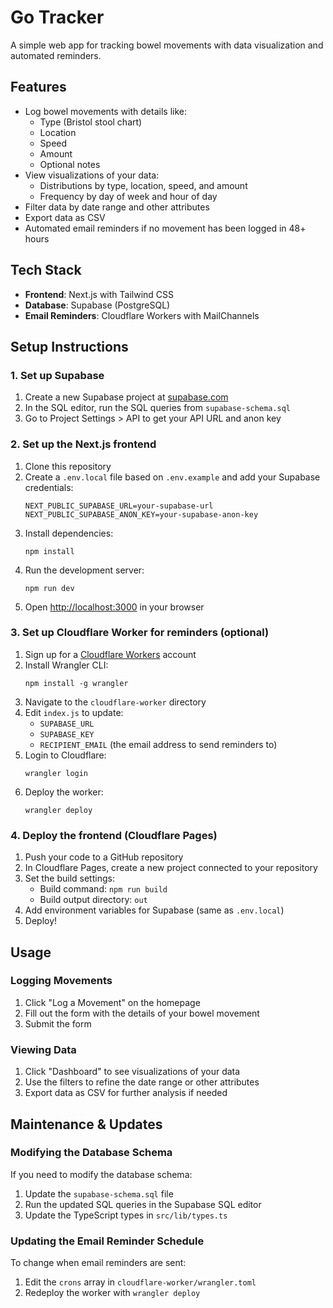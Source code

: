 # Go Tracker

A simple web app for tracking bowel movements with data visualization and automated reminders.

## Features

- Log bowel movements with details like:
  - Type (Bristol stool chart)
  - Location
  - Speed
  - Amount
  - Optional notes
- View visualizations of your data:
  - Distributions by type, location, speed, and amount
  - Frequency by day of week and hour of day
- Filter data by date range and other attributes
- Export data as CSV
- Automated email reminders if no movement has been logged in 48+ hours

## Tech Stack

- **Frontend**: Next.js with Tailwind CSS
- **Database**: Supabase (PostgreSQL)
- **Email Reminders**: Cloudflare Workers with MailChannels

## Setup Instructions

### 1. Set up Supabase

1. Create a new Supabase project at [supabase.com](https://supabase.com)
2. In the SQL editor, run the SQL queries from `supabase-schema.sql`
3. Go to Project Settings > API to get your API URL and anon key

### 2. Set up the Next.js frontend

1. Clone this repository
2. Create a `.env.local` file based on `.env.example` and add your Supabase credentials:
   ```
   NEXT_PUBLIC_SUPABASE_URL=your-supabase-url
   NEXT_PUBLIC_SUPABASE_ANON_KEY=your-supabase-anon-key
   ```
3. Install dependencies:
   ```
   npm install
   ```
4. Run the development server:
   ```
   npm run dev
   ```
5. Open [http://localhost:3000](http://localhost:3000) in your browser

### 3. Set up Cloudflare Worker for reminders (optional)

1. Sign up for a [Cloudflare Workers](https://workers.cloudflare.com/) account
2. Install Wrangler CLI:
   ```
   npm install -g wrangler
   ```
3. Navigate to the `cloudflare-worker` directory
4. Edit `index.js` to update:
   - `SUPABASE_URL`
   - `SUPABASE_KEY`
   - `RECIPIENT_EMAIL` (the email address to send reminders to)
5. Login to Cloudflare:
   ```
   wrangler login
   ```
6. Deploy the worker:
   ```
   wrangler deploy
   ```

### 4. Deploy the frontend (Cloudflare Pages)

1. Push your code to a GitHub repository
2. In Cloudflare Pages, create a new project connected to your repository
3. Set the build settings:
   - Build command: `npm run build`
   - Build output directory: `out`
4. Add environment variables for Supabase (same as `.env.local`)
5. Deploy!

## Usage

### Logging Movements

1. Click "Log a Movement" on the homepage
2. Fill out the form with the details of your bowel movement
3. Submit the form

### Viewing Data

1. Click "Dashboard" to see visualizations of your data
2. Use the filters to refine the date range or other attributes
3. Export data as CSV for further analysis if needed

## Maintenance & Updates

### Modifying the Database Schema

If you need to modify the database schema:
1. Update the `supabase-schema.sql` file
2. Run the updated SQL queries in the Supabase SQL editor
3. Update the TypeScript types in `src/lib/types.ts`

### Updating the Email Reminder Schedule

To change when email reminders are sent:
1. Edit the `crons` array in `cloudflare-worker/wrangler.toml`
2. Redeploy the worker with `wrangler deploy`
